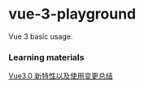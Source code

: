 # vue-3-playground
Vue 3 basic usage.

### Learning materials
[Vue3.0 新特性以及使用变更总结](https://mp.weixin.qq.com/s/0nYe-JnKahGap9CXmvFl-A)
